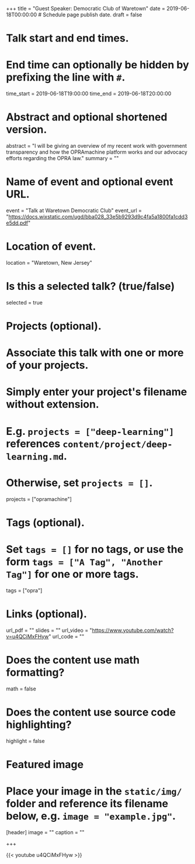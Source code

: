 +++
title = "Guest Speaker: Democratic Club of Waretown"
date = 2019-06-18T00:00:00  # Schedule page publish date.
draft = false

# Talk start and end times.
#   End time can optionally be hidden by prefixing the line with `#`.
time_start = 2019-06-18T19:00:00
time_end = 2019-06-18T20:00:00

# Abstract and optional shortened version.
abstract = "I will be giving an overview of my recent work with government transparency and how the OPRAmachine platform works and our advocacy efforts regarding the OPRA law."
summary = ""

# Name of event and optional event URL.
event = "Talk at Waretown Democratic Club"
event_url = "https://docs.wixstatic.com/ugd/bba028_33e5b9293d9c4fa5a1800fa1cdd3e5dd.pdf"

# Location of event.
location = "Waretown, New Jersey"

# Is this a selected talk? (true/false)
selected = true

# Projects (optional).
#   Associate this talk with one or more of your projects.
#   Simply enter your project's filename without extension.
#   E.g. `projects = ["deep-learning"]` references `content/project/deep-learning.md`.
#   Otherwise, set `projects = []`.
projects = ["opramachine"]

# Tags (optional).
#   Set `tags = []` for no tags, or use the form `tags = ["A Tag", "Another Tag"]` for one or more tags.
tags = ["opra"]

# Links (optional).
url_pdf = ""
slides = ""
url_video = "https://www.youtube.com/watch?v=u4QCiMxFHyw"
url_code = ""

# Does the content use math formatting?
math = false

# Does the content use source code highlighting?
highlight = false

# Featured image
# Place your image in the `static/img/` folder and reference its filename below, e.g. `image = "example.jpg"`.
[header]
image = ""
caption = ""

+++

{{< youtube u4QCiMxFHyw >}}